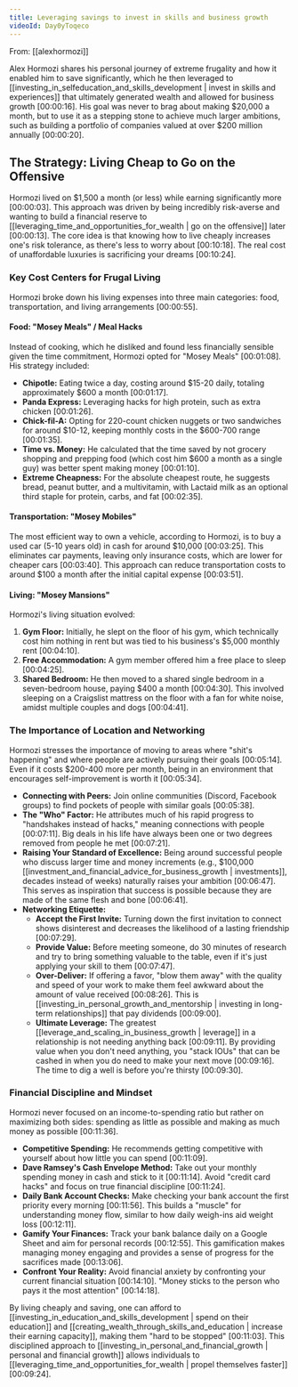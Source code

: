 ```yaml
---
title: Leveraging savings to invest in skills and business growth
videoId: Day0yToqeco
---
```


From: [[alexhormozi]] <br/> 

Alex Hormozi shares his personal journey of extreme frugality and how it enabled him to save significantly, which he then leveraged to [[investing_in_selfeducation_and_skills_development | invest in skills and experiences]] that ultimately generated wealth and allowed for business growth <a class="yt-timestamp" data-t="00:00:16">[00:00:16]</a>. His goal was never to brag about making $20,000 a month, but to use it as a stepping stone to achieve much larger ambitions, such as building a portfolio of companies valued at over $200 million annually <a class="yt-timestamp" data-t="00:00:20">[00:00:20]</a>.

## The Strategy: Living Cheap to Go on the Offensive

Hormozi lived on $1,500 a month (or less) while earning significantly more <a class="yt-timestamp" data-t="00:00:03">[00:00:03]</a>. This approach was driven by being incredibly risk-averse and wanting to build a financial reserve to [[leveraging_time_and_opportunities_for_wealth | go on the offensive]] later <a class="yt-timestamp" data-t="00:00:13">[00:00:13]</a>. The core idea is that knowing how to live cheaply increases one's risk tolerance, as there's less to worry about <a class="yt-timestamp" data-t="00:10:18">[00:10:18]</a>. The real cost of unaffordable luxuries is sacrificing your dreams <a class="yt-timestamp" data-t="00:10:24">[00:10:24]</a>.

### Key Cost Centers for Frugal Living

Hormozi broke down his living expenses into three main categories: food, transportation, and living arrangements <a class="yt-timestamp" data-t="00:00:55">[00:00:55]</a>.

#### Food: "Mosey Meals" / Meal Hacks
Instead of cooking, which he disliked and found less financially sensible given the time commitment, Hormozi opted for "Mosey Meals" <a class="yt-timestamp" data-t="00:01:08">[00:01:08]</a>.
His strategy included:
*   **Chipotle:** Eating twice a day, costing around $15-20 daily, totaling approximately $600 a month <a class="yt-timestamp" data-t="00:01:17">[00:01:17]</a>.
*   **Panda Express:** Leveraging hacks for high protein, such as extra chicken <a class="yt-timestamp" data-t="00:01:26">[00:01:26]</a>.
*   **Chick-fil-A:** Opting for 220-count chicken nuggets or two sandwiches for around $10-12, keeping monthly costs in the $600-700 range <a class="yt-timestamp" data-t="00:01:35">[00:01:35]</a>.
*   **Time vs. Money:** He calculated that the time saved by not grocery shopping and prepping food (which cost him $600 a month as a single guy) was better spent making money <a class="yt-timestamp" data-t="00:01:10">[00:01:10]</a>.
*   **Extreme Cheapness:** For the absolute cheapest route, he suggests bread, peanut butter, and a multivitamin, with Lactaid milk as an optional third staple for protein, carbs, and fat <a class="yt-timestamp" data-t="00:02:35">[00:02:35]</a>.

#### Transportation: "Mosey Mobiles"
The most efficient way to own a vehicle, according to Hormozi, is to buy a used car (5-10 years old) in cash for around $10,000 <a class="yt-timestamp" data-t="00:03:25">[00:03:25]</a>. This eliminates car payments, leaving only insurance costs, which are lower for cheaper cars <a class="yt-timestamp" data-t="00:03:40">[00:03:40]</a>. This approach can reduce transportation costs to around $100 a month after the initial capital expense <a class="yt-timestamp" data-t="00:03:51">[00:03:51]</a>.

#### Living: "Mosey Mansions"
Hormozi's living situation evolved:
1.  **Gym Floor:** Initially, he slept on the floor of his gym, which technically cost him nothing in rent but was tied to his business's $5,000 monthly rent <a class="yt-timestamp" data-t="00:04:10">[00:04:10]</a>.
2.  **Free Accommodation:** A gym member offered him a free place to sleep <a class="yt-timestamp" data-t="00:04:25">[00:04:25]</a>.
3.  **Shared Bedroom:** He then moved to a shared single bedroom in a seven-bedroom house, paying $400 a month <a class="yt-timestamp" data-t="00:04:30">[00:04:30]</a>. This involved sleeping on a Craigslist mattress on the floor with a fan for white noise, amidst multiple couples and dogs <a class="yt-timestamp" data-t="00:04:41">[00:04:41]</a>.

### The Importance of Location and Networking

Hormozi stresses the importance of moving to areas where "shit's happening" and where people are actively pursuing their goals <a class="yt-timestamp" data-t="00:05:14">[00:05:14]</a>. Even if it costs $200-400 more per month, being in an environment that encourages self-improvement is worth it <a class="yt-timestamp" data-t="00:05:34">[00:05:34]</a>.

*   **Connecting with Peers:** Join online communities (Discord, Facebook groups) to find pockets of people with similar goals <a class="yt-timestamp" data-t="00:05:38">[00:05:38]</a>.
*   **The "Who" Factor:** He attributes much of his rapid progress to "handshakes instead of hacks," meaning connections with people <a class="yt-timestamp" data-t="00:07:11">[00:07:11]</a>. Big deals in his life have always been one or two degrees removed from people he met <a class="yt-timestamp" data-t="00:07:21">[00:07:21]</a>.
*   **Raising Your Standard of Excellence:** Being around successful people who discuss larger time and money increments (e.g., $100,000 [[investment_and_financial_advice_for_business_growth | investments]], decades instead of weeks) naturally raises your ambition <a class="yt-timestamp" data-t="00:06:47">[00:06:47]</a>. This serves as inspiration that success is possible because they are made of the same flesh and bone <a class="yt-timestamp" data-t="00:06:41">[00:06:41]</a>.
*   **Networking Etiquette:**
    *   **Accept the First Invite:** Turning down the first invitation to connect shows disinterest and decreases the likelihood of a lasting friendship <a class="yt-timestamp" data-t="00:07:29">[00:07:29]</a>.
    *   **Provide Value:** Before meeting someone, do 30 minutes of research and try to bring something valuable to the table, even if it's just applying your skill to them <a class="yt-timestamp" data-t="00:07:47">[00:07:47]</a>.
    *   **Over-Deliver:** If offering a favor, "blow them away" with the quality and speed of your work to make them feel awkward about the amount of value received <a class="yt-timestamp" data-t="00:08:26">[00:08:26]</a>. This is [[investing_in_personal_growth_and_mentorship | investing in long-term relationships]] that pay dividends <a class="yt-timestamp" data-t="00:09:00">[00:09:00]</a>.
    *   **Ultimate Leverage:** The greatest [[leverage_and_scaling_in_business_growth | leverage]] in a relationship is not needing anything back <a class="yt-timestamp" data-t="00:09:11">[00:09:11]</a>. By providing value when you don't need anything, you "stack IOUs" that can be cashed in when you do need to make your next move <a class="yt-timestamp" data-t="00:09:16">[00:09:16]</a>. The time to dig a well is before you're thirsty <a class="yt-timestamp" data-t="00:09:30">[00:09:30]</a>.

### Financial Discipline and Mindset

Hormozi never focused on an income-to-spending ratio but rather on maximizing both sides: spending as little as possible and making as much money as possible <a class="yt-timestamp" data-t="00:11:36">[00:11:36]</a>.

*   **Competitive Spending:** He recommends getting competitive with yourself about how little you can spend <a class="yt-timestamp" data-t="00:11:09">[00:11:09]</a>.
*   **Dave Ramsey's Cash Envelope Method:** Take out your monthly spending money in cash and stick to it <a class="yt-timestamp" data-t="00:11:14">[00:11:14]</a>. Avoid "credit card hacks" and focus on true financial discipline <a class="yt-timestamp" data-t="00:11:24">[00:11:24]</a>.
*   **Daily Bank Account Checks:** Make checking your bank account the first priority every morning <a class="yt-timestamp" data-t="00:11:56">[00:11:56]</a>. This builds a "muscle" for understanding money flow, similar to how daily weigh-ins aid weight loss <a class="yt-timestamp" data-t="00:12:11">[00:12:11]</a>.
*   **Gamify Your Finances:** Track your bank balance daily on a Google Sheet and aim for personal records <a class="yt-timestamp" data-t="00:12:55">[00:12:55]</a>. This gamification makes managing money engaging and provides a sense of progress for the sacrifices made <a class="yt-timestamp" data-t="00:13:06">[00:13:06]</a>.
*   **Confront Your Reality:** Avoid financial anxiety by confronting your current financial situation <a class="yt-timestamp" data-t="00:14:10">[00:14:10]</a>. "Money sticks to the person who pays it the most attention" <a class="yt-timestamp" data-t="00:14:18">[00:14:18]</a>.

By living cheaply and saving, one can afford to [[investing_in_education_and_skills_development | spend on their education]] and [[creating_wealth_through_skills_and_education | increase their earning capacity]], making them "hard to be stopped" <a class="yt-timestamp" data-t="00:11:03">[00:11:03]</a>. This disciplined approach to [[investing_in_personal_and_financial_growth | personal and financial growth]] allows individuals to [[leveraging_time_and_opportunities_for_wealth | propel themselves faster]] <a class="yt-timestamp" data-t="00:09:24">[00:09:24]</a>.